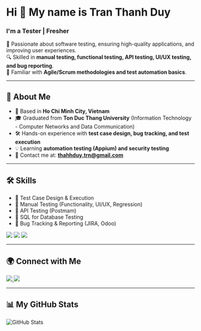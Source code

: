 # Hi 👋 My name is Tran Thanh Duy
### I'm a Tester | Fresher

🚀 Passionate about software testing, ensuring high-quality applications, and improving user experiences.  
🔍 Skilled in **manual testing, functional testing, API testing, UI/UX testing, and bug reporting**.  
📌 Familiar with **Agile/Scrum methodologies and test automation basics**.  

---

## 📍 About Me
- 📍 Based in **Ho Chi Minh City, Vietnam**
- 🎓 Graduated from **Ton Duc Thang University** (Information Technology - Computer Networks and Data Communication)
- 🛠️ Hands-on experience with **test case design, bug tracking, and test execution**
- 💡 Learning **automation testing (Appium) and security testing**
- 📧 Contact me at: **thahhduy.trn@gmail.com**

---

## 🛠️ Skills
- 🔹 Test Case Design & Execution  
- 🔹 Manual Testing (Functionality, UI/UX, Regression)  
- 🔹 API Testing (Postmam)  
- 🔹 SQL for Database Testing  
- 🔹 Bug Tracking & Reporting (JIRA, Odoo)  

<p align="left">
  <img src="https://img.shields.io/badge/JIRA-0052CC?style=for-the-badge&logo=jira&logoColor=white" />
  <img src="https://img.shields.io/badge/Postman-FF6C37?style=for-the-badge&logo=postman&logoColor=white" />
  <img src="https://img.shields.io/badge/Git-F05032?style=for-the-badge&logo=git&logoColor=white" />
</p>

---

## 🌍 Connect with Me
<p align="left">
  <a href="https://linkedin.com/in/tran-thanh-duy" target="_blank">
    <img src="https://img.shields.io/badge/LinkedIn-0077B5?style=for-the-badge&logo=linkedin&logoColor=white" />
  </a>
  <a href="https://github.com/thanhduy-github" target="_blank">
    <img src="https://img.shields.io/badge/GitHub-181717?style=for-the-badge&logo=github&logoColor=white" />
  </a>
</p>

---

## 📊 My GitHub Stats
![GitHub Stats](https://github-readme-stats.vercel.app/api?username=thanhduy-github&show_icons=true&theme=dark)
